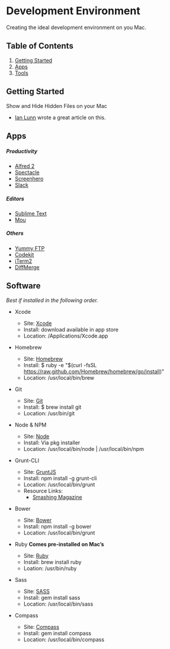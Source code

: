 

# Development Environment

Creating the ideal development environment on you Mac.


## Table of Contents

1. [Getting Started](#getting-started)
2. [Apps](#apps)
3. [Tools](#tools)



## Getting Started

Show and Hide Hidden Files on your Mac
- [Ian Lunn](http://ianlunn.co.uk/articles/quickly-showhide-hidden-files-mac-os-x-mavericks/) wrote a great article on this. 


## Apps

##### Productivity

- [Alfred 2](https://www.alfredapp.com/)
- [Spectacle](https://www.spectacleapp.com/)
- [Screenhero](https://screenhero.com/)
- [Slack](https://slack.com/)

##### Editors

- [Sublime Text](http://www.sublimetext.com/3)
- [Mou](http://25.io/mou/)

##### Others

- [Yummy FTP](http://www.yummysoftware.com/)
- [Codekit](http://incident57.com/codekit/)
- [iTerm2](https://www.iterm2.com/)
- [DiffMerge](https://sourcegear.com/diffmerge/)



## Software

*Best if installed in the following order.*


- Xcode
  * Site: [Xcode](https://developer.apple.com/xcode/)
  * Install: download available in app store
  * Location: /Applications/Xcode.app

- Homebrew
  * Site: [Homebrew](http://brew.sh/)
  * Install: $ ruby -e "$(curl -fsSL https://raw.github.com/Homebrew/homebrew/go/install)"
  * Location: /usr/local/bin/brew

- Git
  * Site: [Git](http://git-scm.com/)
  * Install: $ brew install git
  * Location: /usr/bin/git

- Node & NPM
  * Site: [Node](http://nodejs.org/)
  * Install: Via pkg installer
  * Location: /usr/local/bin/node | /usr/local/bin/npm

- Grunt-CLI
  * Site: [GruntJS](http://gruntjs.com/getting-started)
  * Install: npm install -g grunt-cli
  * Location: /usr/local/bin/grunt
  * Resource Links:
    * [Smashing Magazine]( http://coding.smashingmagazine.com/2013/10/29/get-up-running-grunt/)
 
- Bower
  * Site: [Bower](http://bower.io/)
  * Install: npm install -g bower
  * Location: /usr/local/bin/grunt

- Ruby **Comes pre-installed on Mac’s**
  * Site: [Ruby](https://www.ruby-lang.org/en/documentation/installation/)
  * Install: brew install ruby
  * Loation: /usr/bin/ruby

- Sass
  * Site: [SASS](http://sass-lang.com/install)
  * Install: gem install sass
  * Location: /usr/local/bin/sass

- Compass
  * Site: [Compass](http://compass-style.org/)
  * Install: gem install compass
  * Location: /usr/local/bin/compass

